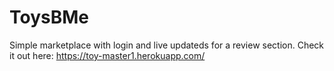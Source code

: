 # ToysBMe
Simple marketplace with login and live updateds for a review section.
Check it out here: https://toy-master1.herokuapp.com/
